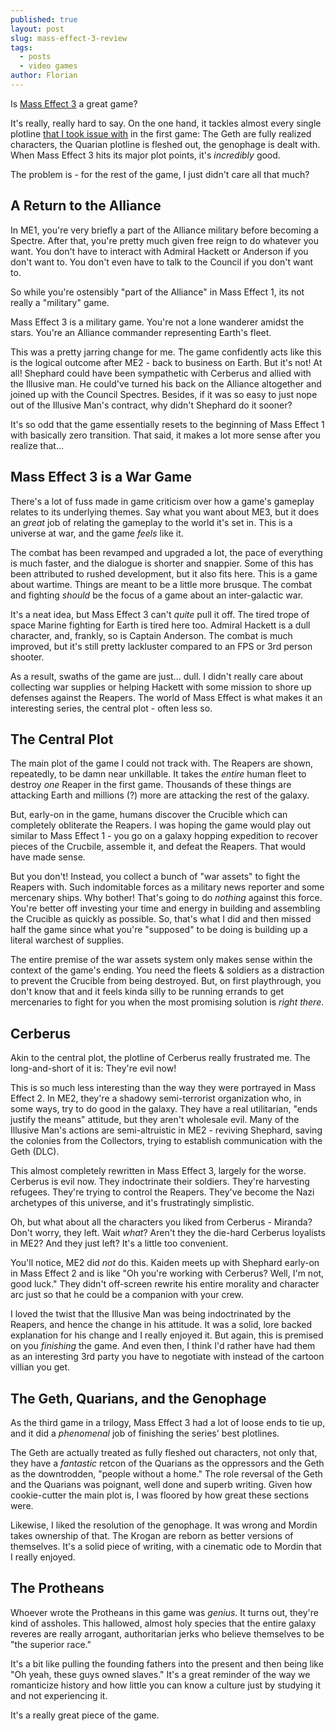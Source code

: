 ```yaml
---
published: true
layout: post
slug: mass-effect-3-review
tags:
  - posts
  - video games
author: Florian
---
```


Is [Mass Effect 3](https://en.wikipedia.org/wiki/Mass_Effect_3) a great game? 

It's really, really hard to say. On the one hand, it tackles almost every single plotline [that I took issue with](https://floverfelt.org/posts/mass-effect-review) in the first game: The Geth are fully realized characters, the Quarian plotline is fleshed out, the genophage is dealt with. When Mass Effect 3 hits its major plot points, it's *incredibly* good. 

The problem is - for the rest of the game, I just didn't care all that much?

## A Return to the Alliance

In ME1, you're very briefly a part of the Alliance military before becoming a Spectre. After that, you're pretty much given free reign to do whatever you want. You don't have to interact with Admiral Hackett or Anderson if you don't want to. You don't even have to talk to the Council if you don't want to.

So while you're ostensibly "part of the Alliance" in Mass Effect 1, its not really a "military" game.

Mass Effect 3 is a military game. You're not a lone wanderer amidst the stars. You're an Alliance commander representing Earth's fleet.

This was a pretty jarring change for me. The game confidently acts like this is the logical outcome after ME2 - back to business on Earth. But it's not! At all! Shephard could have been sympathetic with Cerberus and allied with the Illusive man. He could've turned his back on the Alliance altogether and joined up with the Council Spectres. Besides, if it was so easy to just nope out of the Illusive Man's contract, why didn't Shephard do it sooner?

It's so odd that the game essentially resets to the beginning of Mass Effect 1 with basically zero transition. That said, it makes a lot more sense after you realize that...

## Mass Effect 3 is a War Game

There's a lot of fuss made in game criticism over how a game's gameplay relates to its underlying themes. Say what you want about ME3, but it does an *great* job of relating the gameplay to the world it's set in. This is a universe at war, and the game *feels* like it. 

The combat has been revamped and upgraded a lot, the pace of everything is much faster, and the dialogue is shorter and snappier. Some of this has been attributed to rushed development, but it also fits here. This is a game about wartime. Things are meant to be a little more brusque. The combat and fighting *should* be the focus of a game about an inter-galactic war.

It's a neat idea, but Mass Effect 3 can't *quite* pull it off. The tired trope of space Marine fighting for Earth is tired here too. Admiral Hackett is a dull character, and, frankly, so is Captain Anderson. The combat is much improved, but it's still pretty lackluster compared to an FPS or 3rd person shooter.

As a result, swaths of the game are just... dull. I didn't really care about collecting war supplies or helping Hackett with some mission to shore up defenses against the Reapers. The world of Mass Effect is what makes it an interesting series, the central plot - often less so.

## The Central Plot

The main plot of the game I could not track with. The Reapers are shown, repeatedly, to be damn near unkillable. It takes the *entire* human fleet to destroy *one* Reaper in the first game. Thousands of these things are attacking Earth and millions (?) more are attacking the rest of the galaxy.

But, early-on in the game, humans discover the Crucible which can completely obliterate the Reapers. I was hoping the game would play out similar to Mass Effect 1 - you go on a galaxy hopping expedition to recover pieces of the Crucbile, assemble it, and defeat the Reapers. That would have made sense.

But you don't! Instead, you collect a bunch of "war assets" to fight the Reapers with. Such indomitable forces as a military news reporter and some mercenary ships. Why bother! That's going to do *nothing* against this force. You're better off investing your time and energy in building and assembling the Crucible as quickly as possible. So, that's what I did and then missed half the game since what you're "supposed" to be doing is building up a literal warchest of supplies.

The entire premise of the war assets system only makes sense within the context of the game's ending. You need the fleets & soldiers as a distraction to prevent the Crucible from being destroyed. But, on first playthrough, you don't know that and it feels kinda silly to be running errands to get mercenaries to fight for you when the most promising solution is *right there*.

## Cerberus

Akin to the central plot, the plotline of Cerberus really frustrated me. The long-and-short of it is: They're evil now!

This is so much less interesting than the way they were portrayed in Mass Effect 2. In ME2, they're a shadowy semi-terrorist organization who, in some ways, try to do good in the galaxy. They have a real utilitarian, "ends justify the means" attitude, but they aren't wholesale evil. Many of the Illusive Man's actions are semi-altruistic in ME2 - reviving Shephard, saving the colonies from the Collectors, trying to establish communication with the Geth (DLC).

This almost completely rewritten in Mass Effect 3, largely for the worse. Cerberus is evil now. They indoctrinate their soldiers. They're harvesting refugees. They're trying to control the Reapers. They've become the Nazi archetypes of this universe, and it's frustratingly simplistic.

Oh, but what about all the characters you liked from Cerberus - Miranda? Don't worry, they left. Wait *what*? Aren't they the die-hard Cerberus loyalists in ME2? And they just left? It's a little too convenient.

You'll notice, ME2 did *not* do this. Kaiden meets up with Shephard early-on in Mass Effect 2 and is like "Oh you're working with Cerberus? Well, I'm not, good luck." They didn't off-screen rewrite his entire morality and character arc just so that he could be a companion with your crew.

I loved the twist that the Illusive Man was being indoctrinated by the Reapers, and hence the change in his attitude. It was a solid, lore backed explanation for his change and I really enjoyed it. But again, this is premised on you *finishing* the game. And even then, I think I'd rather have had them as an interesting 3rd party you have to negotiate with instead of the cartoon villian you get.

## The Geth, Quarians, and the Genophage

As the third game in a trilogy, Mass Effect 3 had a lot of loose ends to tie up, and it did a *phenomenal* job of finishing the series' best plotlines.

The Geth are actually treated as fully fleshed out characters, not only that, they have a *fantastic* retcon of the Quarians as the oppressors and the Geth as the downtrodden, "people without a home." The role reversal of the Geth and the Quarians was poignant, well done and superb writing. Given how cookie-cutter the main plot is, I was floored by how great these sections were. 

Likewise, I liked the resolution of the genophage. It was wrong and Mordin takes ownership of that. The Krogan are reborn as better versions of themselves. It's a solid piece of writing, with a cinematic ode to Mordin that I really enjoyed.

## The Protheans

Whoever wrote the Protheans in this game was *genius*. It turns out, they're kind of assholes. This hallowed, almost holy species that the entire galaxy reveres are really arrogant, authoritarian jerks who believe themselves to be "the superior race."  

It's a bit like pulling the founding fathers into the present and then being like "Oh yeah, these guys owned slaves." It's a great reminder of the way we romanticize history and how little you can know a culture just by studying it and not experiencing it.

It's a really great piece of the game.































